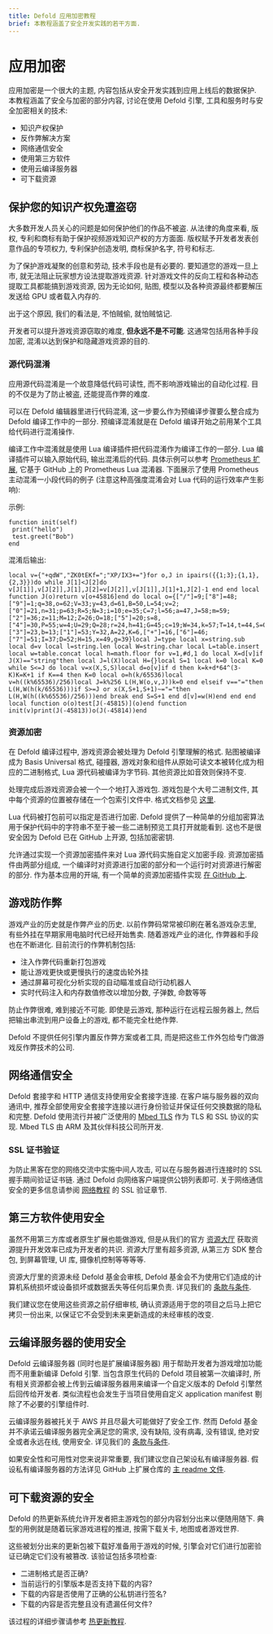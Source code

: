 ```yaml
---
title: Defold 应用加密教程
brief: 本教程涵盖了安全开发实践的若干方面.
---
```


# 应用加密

应用加密是一个很大的主题, 内容包括从安全开发实践到应用上线后的数据保护. 本教程涵盖了安全与加密的部分内容, 讨论在使用 Defold 引擎, 工具和服务时与安全加密相关的技术:

* 知识产权保护
* 反作弊解决方案
* 网络通信安全
* 使用第三方软件
* 使用云编译服务器
* 可下载资源


## 保护您的知识产权免遭盗窃
大多数开发人员关心的问题是如何保护他们的作品不被盗. 从法律的角度来看, 版权, 专利和商标有助于保护视频游戏知识产权的方方面面. 版权赋予开发者发表创意作品的专项权力, 专利保护创造发明, 商标保护名字, 符号和标志.

为了保护游戏凝聚的创意和劳动, 技术手段也是有必要的. 要知道您的游戏一旦上市, 就无法阻止玩家想方设法提取游戏资源. 针对游戏文件的反向工程和各种动态提取工具都能搞到游戏资源, 因为无论如何, 贴图, 模型以及各种资源最终都要解压发送给 GPU 或者载入内存的.

出于这个原因, 我们的看法是, 不怕贼偷, 就怕贼惦记.

开发者可以提升游戏资源窃取的难度, __但永远不是不可能__. 这通常包括用各种手段加密, 混淆以达到保护和隐藏游戏资源的目的.

### 源代码混淆
应用源代码混淆是一个故意降低代码可读性, 而不影响游戏输出的自动化过程. 目的不仅是为了防止被盗, 还能提高作弊的难度.

可以在 Defold 编辑器里进行代码混淆, 这一步要么作为预编译步骤要么整合成为 Defold 编译工作中的一部分. 预编译混淆就是在 Defold 编译开始之前用某个工具给代码进行混淆操作.

编译工作中混淆就是使用 Lua 编译插件把代码混淆作为编译工作的一部分. Lua 编译插件可以输入原始代码, 输出混淆后的代码. 具体示例可以参考 [Prometheus 扩展](https://github.com/defold/extension-prometheus), 它基于 GitHub 上的 Prometheus Lua 混淆器. 下面展示了使用 Prometheus 主动混淆一小段代码的例子 (注意这种高强度混淆会对 Lua 代码的运行效率产生影响):

示例:

```
function init(self)
 print("hello")
 test.greet("Bob")
end
```

混淆后输出:

```
local v={"+qdW","ZK0tEKf=";"XP/IX3+="}for o,J in ipairs({{1;3};{1,1},{2,3}})do while J[1]<J[2]do v[J[1]],v[J[2]],J[1],J[2]=v[J[2]],v[J[1]],J[1]+1,J[2]-1 end end local function J(o)return v[o+45816]end do local o={["/"]=9;["8"]=48;["9"]=1;q=38,o=62;V=33;y=43,d=61,B=50,L=54;v=2;["0"]=21,n=31;p=63;R=5;N=3;i=10;e=35;C=7;l=56;a=47,J=58;m=59;["2"]=36;z=11;M=12;Z=26;O=18;["5"]=20;s=8,["4"]=30,P=55;w=4;U=29;Q=28;r=24,h=41;G=45;c=19;W=34,k=57;T=14,t=44,S=0;f=60;F=42,E=27;u=40;X=25,j=17;["3"]=23,b=13;["1"]=53;Y=32,A=22,K=6,["+"]=16,["6"]=46;["7"]=51;I=37;D=52;H=15,x=49,g=39}local J=type local x=string.sub local d=v local l=string.len local W=string.char local L=table.insert local w=table.concat local h=math.floor for v=1,#d,1 do local X=d[v]if J(X)=="string"then local J=l(X)local H={}local S=1 local k=0 local K=0 while S<=J do local v=x(X,S,S)local d=o[v]if d then k=k+d*64^(3-K)K=K+1 if K==4 then K=0 local o=h(k/65536)local v=h((k%65536)/256)local J=k%256 L(H,W(o,v,J))k=0 end elseif v=="="then L(H,W(h(k/65536)))if S>=J or x(X,S+1,S+1)~="="then L(H,W(h((k%65536)/256)))end break end S=S+1 end d[v]=w(H)end end end local function o(o)test[J(-45815)](o)end function init(v)print(J(-45813))o(J(-45814))end
```

### 资源加密
在 Defold 编译过程中, 游戏资源会被处理为 Defold 引擎理解的格式. 贴图被编译成为 Basis Universal 格式, 碰撞器, 游戏对象和组件从原始可读文本被转化成为相应的二进制格式, Lua 源代码被编译为字节码. 其他资源比如音效则保持不变.

处理完成后游戏资源会被一个一个地打入游戏包. 游戏包是个大号二进制文件, 其中每个资源的位置被存储在一个包索引文件中. 格式文档参见 [这里](https://github.com/defold/defold/blob/dev/engine/docs/ARCHIVE_FORMAT.md).

Lua 代码被打包前可以指定是否进行加密. Defold 提供了一种简单的分组加密算法用于保护代码中的字符串不至于被一些二进制预览工具打开就能看到. 这也不是很安全因为 Defold 已在 GitHub 上开源, 包括加密密钥.

允许通过实现一个资源加密插件来对 Lua 源代码实施自定义加密手段. 资源加密插件由两部分组成, 一个编译时对资源进行加密的部分和一个运行时对资源进行解密的部分. 作为基本应用的开端, 有一个简单的资源加密插件实现 [在 GitHub 上](https://github.com/defold/extension-resource-encryption).


## 游戏防作弊
游戏产业的历史就是作弊产业的历史. 以前作弊码常常被印刷在著名游戏杂志里, 有些外挂在早期家用电脑时代已经开始售卖. 随着游戏产业的进化, 作弊器和手段也在不断进化. 目前流行的作弊机制包括:

* 注入作弊代码重新打包游戏
* 能让游戏更快或更慢执行的速度齿轮外挂
* 通过屏幕可视化分析实现的自动瞄准或自动行动机器人
* 实时代码注入和内存数值修改以增加分数, 子弹数, 命数等等

防止作弊很难, 难到接近不可能. 即使是云游戏, 那种运行在远程云服务器上, 然后把输出串流到用户设备上的游戏, 都不能完全杜绝作弊.

Defold 不提供任何引擎内置反作弊方案或者工具, 而是把这些工作外包给专门做游戏反作弊技术的公司.


## 网络通信安全
Defold 套接字和 HTTP 通信支持使用安全套接字连接. 在客户端与服务器的双向通讯中, 推荐全部使用安全套接字连接以进行身份验证并保证任何交换数据的隐私和完整. Defold 使用流行并被广泛使用的 [Mbed TLS](https://github.com/Mbed-TLS/mbedtls) 作为 TLS 和 SSL 协议的实现. Mbed TLS 由 ARM 及其伙伴科技公司所开发.

### SSL 证书验证
为防止黑客在您的网络交流中实施中间人攻击, 可以在与服务器进行连接时的 SSL 握手期间验证证书链. 通过 Defold 向网络客户端提供公钥列表即可. 关于网络通信安全的更多信息请参阅 [网络教程](https://defold.com/manuals/networking/#secure-connections) 的 SSL 验证章节.


## 第三方软件使用安全
虽然不用第三方库或者原生扩展也能做游戏, 但是从我们的官方 [资源大厅](https://defold.com/assets/) 获取资源提升开发效率已成为开发者的共识. 资源大厅里有超多资源, 从第三方 SDK 整合包, 到屏幕管理, UI 库, 摄像机控制等等等等.

资源大厅里的资源未经 Defold 基金会审核, Defold 基金会不为使用它们造成的计算机系统损坏或设备损坏或数据丢失等任何后果负责. 详见我们的 [条款与条件](https://defold.com/terms-and-conditions/#3-no-warranties).

我们建议您在使用这些资源之前仔细审核, 确认资源适用于您的项目之后马上把它拷贝一份出来, 以保证它不会受到未来更新造成的未经审核的改变.


## 云编译服务器的使用安全
Defold 云编译服务器 (同时也是扩展编译服务器) 用于帮助开发者为游戏增加功能而不用重新编译 Defold 引擎. 当包含原生代码的 Defold 项目被第一次编译时, 所有相关资源都会被上传到云编译服务器用来编译一个自定义版本的 Defold 引擎然后回传给开发者. 类似流程也会发生于当项目使用自定义 application manifest 剔除了不必要的引擎组件时.

云编译服务器被托关于 AWS 并且尽最大可能做好了安全工作. 然而 Defold 基金并不承诺云编译服务器完全满足您的需求, 没有缺陷, 没有病毒, 没有错误, 绝对安全或者永远在线, 使用安全. 详见我们的 [条款与条件](https://defold.com/terms-and-conditions/#3-no-warranties).

如果安全性和可用性对您来说非常重要, 我们建议您自己架设私有编译服务器. 假设私有编译服务器的方法详见 GitHub 上扩展仓库的 [主 readme 文件](https://github.com/defold/extender).


## 可下载资源的安全
Defold 的热更新系统允许开发者把主游戏包的部分内容划分出来以便随用随下. 典型的用例就是随着玩家游戏进程的推进, 按需下载关卡, 地图或者游戏世界.

这些被划分出来的更新包被下载好准备用于游戏的时候, 引擎会对它们进行加密验证已确定它们没有被篡改. 该验证包括多项检查:

* 二进制格式是否正确?
* 当前运行的引擎版本是否支持下载的内容?
* 下载的内容是否使用了正确的公私钥进行签名?
* 下载的内容是否完整且没有遗漏任何文件?

该过程的详细步骤请参考 [热更新教程](https://defold.com/manuals/live-update/#manifest-verification).

